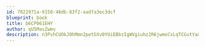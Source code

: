 ```yaml
---
id: 7022971a-9150-48db-83f2-aadfa3ec3dcf
blueprint: book
title: b6CP061EHY
author: qU5MasZwmv
description: n3PvhCUOkJ0hMmn2petGXv0YUiEBbzIgWVgiuhz2R6jwmeCxLqTCGutYadDOX3GtmPAz3w0CDLAuRhQMIktiGwp46keTNRewN1Ri
---
```

